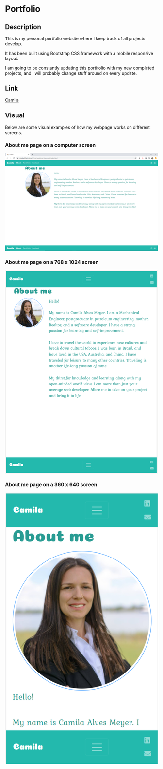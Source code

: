 # Portfolio

## Description

This is my personal portfolio website where I keep track of all projects I develop.

It has been built using Bootstrap CSS framework with a mobile responsive layout.

I am going to be constantly updating this portifolio with my new completed projects, and I will probably change stuff around on every update.

## Link
[Camila](https://mimila-85.github.io/02-css-bootstrap-Homework/)

## Visual

Below are some visual examples of how my webpage works on different screens.

### About me page on a computer screen
![AboutMe_PC](https://github.com/Mimila-85/02-css-bootstrap-Homework/blob/master/assets/images/About_Me_PC.PNG)

### About me page on a 768 x 1024 screen
![AboutMe_768x1024](https://github.com/Mimila-85/02-css-bootstrap-Homework/blob/master/assets/images/About_Me_768.PNG)

### About me page on a 360 x 640 screen
![AboutMe_360x640](https://github.com/Mimila-85/02-css-bootstrap-Homework/blob/master/assets/images/About_Me_360.PNG)
